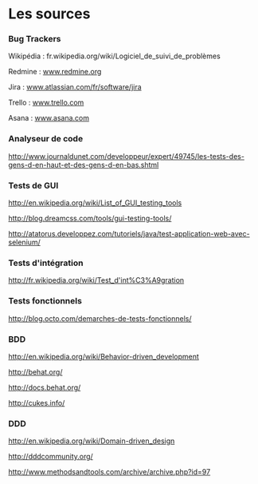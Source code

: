 # Les sources

### Bug Trackers

Wikipédia : fr.wikipedia.org/wiki/Logiciel_de_suivi_de_problèmes  

Redmine : www.redmine.org  

Jira : www.atlassian.com/fr/software/jira  

Trello : www.trello.com  

Asana : www.asana.com

### Analyseur de code

http://www.journaldunet.com/developpeur/expert/49745/les-tests-des-gens-d-en-haut-et-des-gens-d-en-bas.shtml

### Tests de GUI

http://en.wikipedia.org/wiki/List_of_GUI_testing_tools

http://blog.dreamcss.com/tools/gui-testing-tools/

http://atatorus.developpez.com/tutoriels/java/test-application-web-avec-selenium/

### Tests d'intégration

http://fr.wikipedia.org/wiki/Test_d'int%C3%A9gration

### Tests fonctionnels

http://blog.octo.com/demarches-de-tests-fonctionnels/

### BDD

http://en.wikipedia.org/wiki/Behavior-driven_development

http://behat.org/

http://docs.behat.org/

http://cukes.info/

### DDD

http://en.wikipedia.org/wiki/Domain-driven_design

http://dddcommunity.org/

http://www.methodsandtools.com/archive/archive.php?id=97
